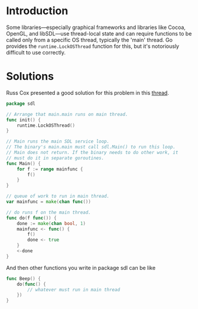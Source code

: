 # Introduction

Some libraries—especially graphical frameworks and libraries like Cocoa, OpenGL, and libSDL—use thread-local state and can require functions to be called only from a specific OS thread, typically the 'main' thread. Go provides the `runtime.LockOSThread` function for this, but it's notoriously difficult to use correctly.

# Solutions

Russ Cox presented a good solution for this problem in this [thread](https://groups.google.com/d/msg/golang-nuts/IiWZ2hUuLDA/SNKYYZBelsYJ).

```Go
package sdl

// Arrange that main.main runs on main thread.
func init() {
	runtime.LockOSThread()
}

// Main runs the main SDL service loop.
// The binary's main.main must call sdl.Main() to run this loop.
// Main does not return. If the binary needs to do other work, it
// must do it in separate goroutines.
func Main() {
	for f := range mainfunc {
		f()
	}
}

// queue of work to run in main thread.
var mainfunc = make(chan func())

// do runs f on the main thread.
func do(f func()) {
	done := make(chan bool, 1)
	mainfunc <- func() {
		f()
		done <- true
	}
	<-done
}
```

And then other functions you write in package sdl can be like

```Go
func Beep() {
	do(func() {
		// whatever must run in main thread
	})
}
```